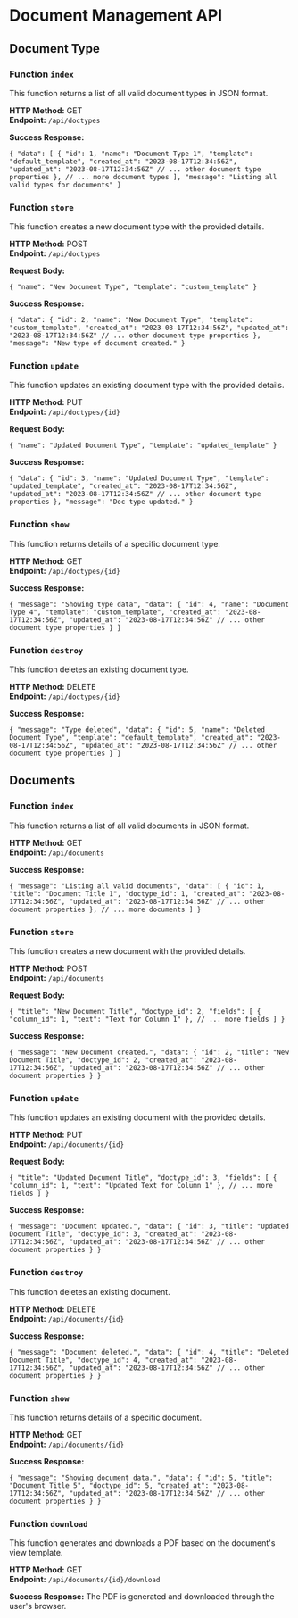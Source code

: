 # Document Management API 


## Document Type

### Function `index`

This function returns a list of all valid document types in JSON format.

**HTTP Method:** GET  
**Endpoint:** `/api/doctypes`

**Success Response:**

`{
    "data": [
        {
            "id": 1,
            "name": "Document Type 1",
            "template": "default_template",
            "created_at": "2023-08-17T12:34:56Z",
            "updated_at": "2023-08-17T12:34:56Z"
            // ... other document type properties
        },
        // ... more document types
    ],
    "message": "Listing all valid types for documents"
}` 

### Function `store`

This function creates a new document type with the provided details.

**HTTP Method:** POST  
**Endpoint:** `/api/doctypes`

**Request Body:**

`{
    "name": "New Document Type",
    "template": "custom_template"
}` 

**Success Response:**

`{
    "data": {
        "id": 2,
        "name": "New Document Type",
        "template": "custom_template",
        "created_at": "2023-08-17T12:34:56Z",
        "updated_at": "2023-08-17T12:34:56Z"
        // ... other document type properties
    },
    "message": "New type of document created."
}` 

### Function `update`

This function updates an existing document type with the provided details.

**HTTP Method:** PUT  
**Endpoint:** `/api/doctypes/{id}`

**Request Body:**

`{
    "name": "Updated Document Type",
    "template": "updated_template"
}` 

**Success Response:**


`{
    "data": {
        "id": 3,
        "name": "Updated Document Type",
        "template": "updated_template",
        "created_at": "2023-08-17T12:34:56Z",
        "updated_at": "2023-08-17T12:34:56Z"
        // ... other document type properties
    },
    "message": "Doc type updated."
}` 

### Function `show`

This function returns details of a specific document type.

**HTTP Method:** GET  
**Endpoint:** `/api/doctypes/{id}`

**Success Response:**

`{
    "message": "Showing type data",
    "data": {
        "id": 4,
        "name": "Document Type 4",
        "template": "custom_template",
        "created_at": "2023-08-17T12:34:56Z",
        "updated_at": "2023-08-17T12:34:56Z"
        // ... other document type properties
    }
}` 

### Function `destroy`

This function deletes an existing document type.

**HTTP Method:** DELETE  
**Endpoint:** `/api/doctypes/{id}`

**Success Response:**

`{
    "message": "Type deleted",
    "data": {
        "id": 5,
        "name": "Deleted Document Type",
        "template": "default_template",
        "created_at": "2023-08-17T12:34:56Z",
        "updated_at": "2023-08-17T12:34:56Z"
        // ... other document type properties
    }
}`

## Documents

### Function `index`

This function returns a list of all valid documents in JSON format.

**HTTP Method:** GET  
**Endpoint:** `/api/documents`

**Success Response:**

`{
    "message": "Listing all valid documents",
    "data": [
        {
            "id": 1,
            "title": "Document Title 1",
            "doctype_id": 1,
            "created_at": "2023-08-17T12:34:56Z",
            "updated_at": "2023-08-17T12:34:56Z"
            // ... other document properties
        },
        // ... more documents
    ]
}` 

### Function `store`

This function creates a new document with the provided details.

**HTTP Method:** POST  
**Endpoint:** `/api/documents`

**Request Body:**

`{
    "title": "New Document Title",
    "doctype_id": 2,
    "fields": [
        {
            "column_id": 1,
            "text": "Text for Column 1"
        },
        // ... more fields
    ]
}` 

**Success Response:**

`{
    "message": "New Document created.",
    "data": {
        "id": 2,
        "title": "New Document Title",
        "doctype_id": 2,
        "created_at": "2023-08-17T12:34:56Z",
        "updated_at": "2023-08-17T12:34:56Z"
        // ... other document properties
    }
}` 

### Function `update`

This function updates an existing document with the provided details.

**HTTP Method:** PUT  
**Endpoint:** `/api/documents/{id}`

**Request Body:**

`{
    "title": "Updated Document Title",
    "doctype_id": 3,
    "fields": [
        {
            "column_id": 1,
            "text": "Updated Text for Column 1"
        },
        // ... more fields
    ]
}` 

**Success Response:**

`{
    "message": "Document updated.",
    "data": {
        "id": 3,
        "title": "Updated Document Title",
        "doctype_id": 3,
        "created_at": "2023-08-17T12:34:56Z",
        "updated_at": "2023-08-17T12:34:56Z"
        // ... other document properties
    }
}` 

### Function `destroy`

This function deletes an existing document.

**HTTP Method:** DELETE  
**Endpoint:** `/api/documents/{id}`

**Success Response:**

`{
    "message": "Document deleted.",
    "data": {
        "id": 4,
        "title": "Deleted Document Title",
        "doctype_id": 4,
        "created_at": "2023-08-17T12:34:56Z",
        "updated_at": "2023-08-17T12:34:56Z"
        // ... other document properties
    }
}` 

### Function `show`

This function returns details of a specific document.

**HTTP Method:** GET  
**Endpoint:** `/api/documents/{id}`

**Success Response:**

`{
    "message": "Showing document data.",
    "data": {
        "id": 5,
        "title": "Document Title 5",
        "doctype_id": 5,
        "created_at": "2023-08-17T12:34:56Z",
        "updated_at": "2023-08-17T12:34:56Z"
        // ... other document properties
    }
}` 

### Function `download`

This function generates and downloads a PDF based on the document's view template.

**HTTP Method:** GET  
**Endpoint:** `/api/documents/{id}/download`

**Success Response:** The PDF is generated and downloaded through the user's browser.

